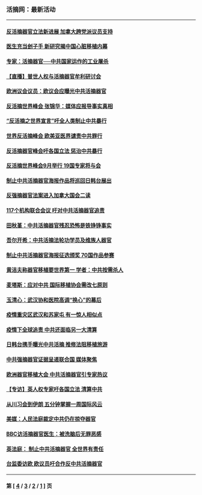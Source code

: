 ### 活摘网：最新活动
---
#### [反活摘器官立法新进展 加拿大跨党派议员支持](../../pages/nf5883/n13876061.md?12020430) 
#### [医生充当刽子手 新研究揭中国心脏移植内幕](../../pages/nf5883/n13772291.md?12020430) 
#### [专家：活摘器官──中共国家运作的工业屠杀](../../pages/nf5883/n13761178.md?12020430) 
#### [【直播】普世人权与活摘器官牟利研讨会](../../pages/nf5883/n13425146.md?12020430) 
#### [欧洲议会议员：欧议会应曝光中共活摘器官](../../pages/nf5883/n13336571.md?12020430) 
#### [反活摘世界峰会 张锦华：媒体应报导事实真相](../../pages/nf5883/n13278502.md?12020430) 
#### [“反活摘之世界宣言”吁全人类制止中共暴行](../../pages/nf5883/n13259730.md?12020430) 
#### [世界反活摘峰会 欧美亚医界谴责中共罪行](../../pages/nf5883/n13253550.md?12020430) 
#### [反活摘器官峰会吁各国立法 惩治中共暴行](../../pages/nf5883/n13245052.md?12020430) 
#### [反活摘世界峰会9月举行 19国专家将与会](../../pages/nf5883/n13201492.md?12020430) 
#### [制止中共活摘器官海报作品将巡回日韩台展出](../../pages/nf5883/n13177791.md?12020430) 
#### [反强摘器官法案进入加拿大国会二读](../../pages/nf5883/n13033450.md?12020430) 
#### [117个机构联合会议 吁对中共活摘器官追责](../../pages/nf5883/n12775087.md?12020430) 
#### [田秋堇：中共活摘器官残忍恐怖是铁铮铮事实](../../pages/nf5883/n12702148.md?12020430) 
#### [吾尔开希：中共活摘法轮功学员及维族人器官](../../pages/nf5883/n12693197.md?12020430) 
#### [制止中共活摘器官海报征选颁奖 70国作品参赛](../../pages/nf5883/n12692050.md?12020430) 
#### [黄洁夫称器官移植要世界第一 学者：中共按需杀人](../../pages/nf5883/n12572329.md?12020430) 
#### [麦塔斯：应对中共 国际移植协会需改七原则](../../pages/nf5883/n12514711.md?12020430) 
#### [玉清心：武汉协和医院高调“换心”的幕后](../../pages/nf5883/n12298730.md?12020430) 
#### [疫情重灾区武汉和苏家屯 有一惊人相似点](../../pages/nf5883/n12150824.md?12020430) 
#### [疫情下全球追责 中共还面临另一大清算](../../pages/nf5883/n12070397.md?12020430) 
#### [日韩台携手曝光中共活摘 推修法阻移植旅游](../../pages/nf5883/n11712046.md?12020430) 
#### [中共强摘器官证据呈递联合国 媒体聚焦](../../pages/nf5883/n11546426.md?12020430) 
#### [欧洲器官移植大会 中共活摘器官引专家热议](../../pages/nf5883/n11539095.md?12020430) 
#### [【专访】英人权专家吁各国立法 清算中共](../../pages/nf5883/n11367315.md?12020430) 
#### [从川习会到伊朗 五分钟掌握一周国际风云](../../pages/nf5883/n11338520.md?12020430) 
#### [美媒：人民法庭裁定中共仍在掠夺器官](../../pages/nf5883/n11334897.md?12020430) 
#### [BBC访活摘器官医生：被洗脑后无罪恶感](../../pages/nf5883/n11335935.md?12020430) 
#### [英法庭： 制止中共活摘器官 全世界有责任](../../pages/nf5883/n11330691.md?12020430) 
#### [台监委访欧 欧议员吁合作反中共活摘器官](../../pages/nf5883/n11109190.md?12020430) 

---
#### 第 [ [4](./4.md?12020430) / [3](./3.md?12020430) / [2](./2.md?12020430) / [1](./1.md?12020430) ] 页
